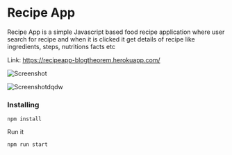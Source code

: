 # Recipe App

Recipe App is a simple Javascript based food recipe application where user search for recipe and when it is clicked it get details of recipe like ingredients, steps, nutritions facts etc

Link: https://recipeapp-blogtheorem.herokuapp.com/

![Screenshot](https://user-images.githubusercontent.com/6918020/92938978-d544fb80-f46a-11ea-8313-144a958818b4.png)

![Screenshotdqdw](https://user-images.githubusercontent.com/6918020/92939910-0540ce80-f46c-11ea-9b43-830388df71ed.png)

### Installing

```
npm install
```

Run it

```
npm run start
```
